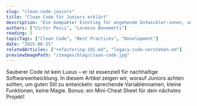 ```yaml
---
slug: "clean-code-juniors"
title: "Clean Code für Juniors erklärt"
description: "Ein kompakter Einstieg für angehende Entwickler:innen, um sauberen Code zu schreiben und technische Schulden zu vermeiden."
authors: ["Victor Pesci", "Lorenzo Bonometti"]
reading: 5
topicTags: ["Clean Code", "Best Practices", "Development"]
date: "2025-06-15"
relatedArticles: ["refactoring-101.md", "legacy-code-verstehen.md"]
previewImagePath: "/images/blog/clean-code.jpg"
---
```


Sauberer Code ist kein Luxus – er ist essenziell für nachhaltige Softwareentwicklung. In diesem Artikel zeigen wir, worauf Juniors achten sollten, um guten Stil zu entwickeln: sprechende Variablennamen, kleine Funktionen, keine Magie. Bonus: ein Mini-Cheat Sheet für dein nächstes Projekt!
